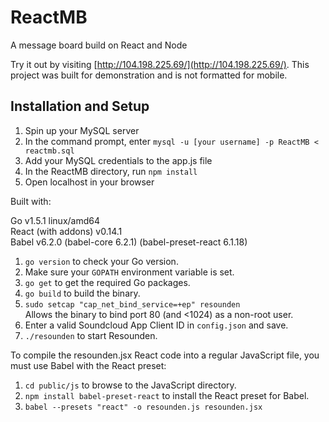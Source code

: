 # ReactMB

A message board build on React and Node

Try it out by visiting [http://104.198.225.69/](http://104.198.225.69/). This project was built for demonstration and is not formatted for mobile.

## Installation and Setup

1. Spin up your MySQL server
2. In the command prompt, enter `mysql -u [your username] -p ReactMB < reactmb.sql`
3. Add your MySQL credentials to the app.js file
4. In the ReactMB directory, run `npm install`
5. Open localhost in your browser

Built with:

Go v1.5.1 linux/amd64  
React (with addons) v0.14.1  
Babel v6.2.0 (babel-core 6.2.1) (babel-preset-react 6.1.18)

1. `go version` to check your Go version.
2. Make sure your `GOPATH` environment variable is set.
3. `go get` to get the required Go packages.
4. `go build` to build the binary.
5. `sudo setcap "cap_net_bind_service=+ep" resounden`  
    Allows the binary to bind port 80 (and &lt;1024) as a non-root user.
6. Enter a valid Soundcloud App Client ID in `config.json` and save.
7. `./resounden` to start Resounden.

To compile the resounden.jsx React code into a regular JavaScript file, you must use Babel with the React preset:

1. `cd public/js` to browse to the JavaScript directory.
2. `npm install babel-preset-react` to install the React preset for Babel.
3. `babel --presets "react" -o resounden.js resounden.jsx`